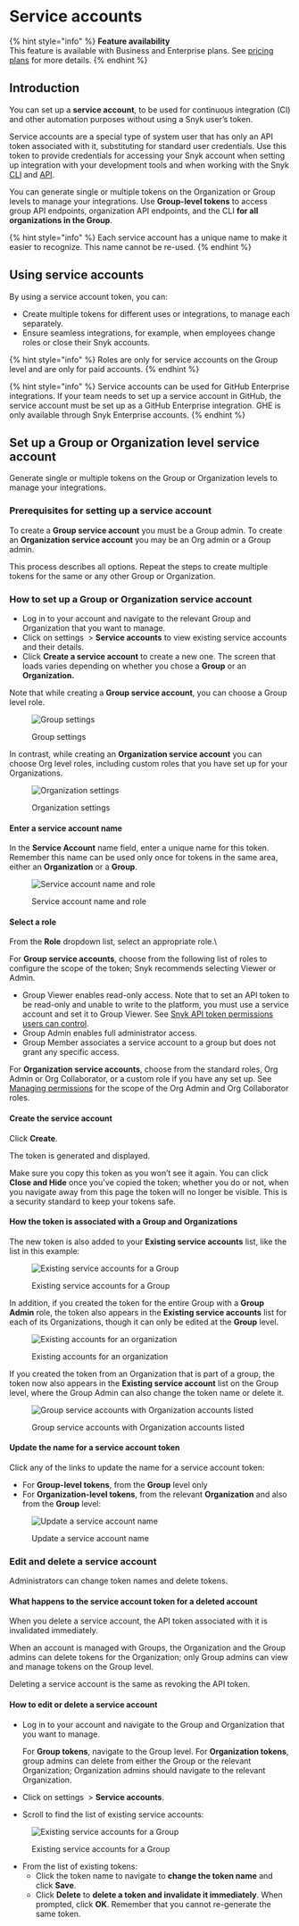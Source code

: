 # Service accounts

{% hint style="info" %}
**Feature availability**\
This feature is available with Business and Enterprise plans. See [pricing plans](https://snyk.io/plans/) for more details.
{% endhint %}

## Introduction

You can set up a **service account**, to be used for continuous integration (CI) and other automation purposes without using a Snyk user’s token.

Service accounts are a special type of system user that has only an API token associated with it, substituting for standard user credentials. Use this token to provide credentials for accessing your Snyk account when setting up integration with your development tools and when working with the Snyk [CLI](../../../snyk-cli/) and [API](../../../snyk-api-info/).

You can generate single or multiple tokens on the Organization or Group levels to manage your integrations. Use **Group-level tokens** to access group API endpoints, organization API endpoints, and the CLI **for all organizations in the Group**.

{% hint style="info" %}
Each service account has a unique name to make it easier to recognize. This name cannot be re-used.
{% endhint %}

## Using service accounts

By using a service account token, you can:

* Create multiple tokens for different uses or integrations, to manage each separately.
* Ensure seamless integrations, for example, when employees change roles or close their Snyk accounts.

{% hint style="info" %}
Roles are only for service accounts on the Group level and are only for paid accounts.
{% endhint %}

{% hint style="info" %}
Service accounts can be used for GitHub Enterprise integrations. If your team needs to set up a service account in GitHub, the service account must be set up as a GitHub Enterprise integration. GHE is only available through Snyk Enterprise accounts.
{% endhint %}

## Set up a Group or Organization level service account

Generate single or multiple tokens on the Group or Organization levels to manage your integrations.

### Prerequisites for setting up a service account

To create a **Group service account** you must be a Group admin. To create an **Organization service account** you may be an Org admin or a Group admin.

This process describes all options. Repeat the steps to create multiple tokens for the same or any other Group or Organization.

### How to set up a Group or Organization service account

* Log in to your account and navigate to the relevant Group and Organization that you want to manage.
* Click on settings <img src="../../../.gitbook/assets/cog_icon.png" alt="" data-size="line"> > **Service accounts** to view existing service accounts and their details.
* Click **Create a service account** to create a new one. The screen that loads varies depending on whether you chose a **Group** or an **Organization.**

Note that while creating a **Group service account**, you can choose a Group level role.&#x20;

<figure><img src="../../../.gitbook/assets/Screenshot 2022-07-06 at 12.01.28.png" alt="Group settings"><figcaption><p>Group settings</p></figcaption></figure>

In contrast, while creating an **Organization service account** you can choose Org level roles, including custom roles that you have set up for your Organizations.

<figure><img src="../../../.gitbook/assets/Screenshot 2022-07-06 at 12.06.35.png" alt="Organization settings"><figcaption><p>Organization settings</p></figcaption></figure>

#### Enter a service account name

In the **Service Account** name field, enter a unique name for this token. Remember this name can be used only once for tokens in the same area, either an **Organization** or a **Group**.

<figure><img src="../../../.gitbook/assets/uuid-01c4cc98-23c9-3cb1-4972-1aa4f83ad98e-en.png" alt="Service account name and role"><figcaption><p>Service account name and role</p></figcaption></figure>

#### Select a role

From the **Role** dropdown list, select an appropriate role.\


For **Group service accounts**, choose from the following list of roles to configure the scope of the token; Snyk recommends selecting Viewer or Admin.

* Group Viewer enables read-only access. Note that to set an API token to be read-only and unable to write to the platform, you must use a service account and set it to Group Viewer. See [Snyk API token permissions users can control](../../../snyk-api-info/using-snyk-api/api-token-permissions-users-can-control.md).
* Group Admin enables full administrator access.
* Group Member associates a service account to a group but does not grant any specific access.

For **Organization service accounts**, choose from the standard roles, Org Admin or Org Collaborator, or a custom role if you have any set up. See [Managing permissions](../managing-users-and-permissions/managing-permissions.md) for the scope of the Org Admin and Org Collaborator roles.

#### Create the service account

Click **Create**.

The token is generated and displayed.

Make sure you copy this token as you won’t see it again. You can click **Close and Hide** once you've copied the token; whether you do or not, when you navigate away from this page the token will no longer be visible. This is a security standard to keep your tokens safe.

#### How the token is associated with a Group and Organizations

The new token is also added to your **Existing service accounts** list, like the list in this example:

<figure><img src="../../../.gitbook/assets/uuid-799b88fc-d1d7-72c9-5ceb-30fb2a8d572e-en (3) (3) (3) (1) (1) (1) (1) (1) (1) (1) (1) (1) (1) (1) (1) (1) (1) (1) (1) (1) (1) (1) (1) (1) (1) (1) (1) (1) (1) (1) (1) (1) (1) (1) (1) (1) (1) (1) (1) (1) (1) (1) (1) (1) (1) (1) (1) (1) (1) (1) ( (18).png" alt="Existing service accounts for a Group"><figcaption><p>Existing service accounts for a Group</p></figcaption></figure>

In addition, if you created the token for the entire Group with a **Group Admin** role, the token also appears in the **Existing service accounts** list for each of its Organizations, though it can only be edited at the **Group** level.

<figure><img src="../../../.gitbook/assets/uuid-1110723e-74e7-3090-3e69-da65f93acfcc-en.png" alt="Existing accounts for an organization"><figcaption><p>Existing accounts for an organization</p></figcaption></figure>

If you created the token from an Organization that is part of a group, the token now also appears in the **Existing service account** list on the Group level, where the Group Admin can also change the token name or delete it.

<figure><img src="../../../.gitbook/assets/uuid-50563edb-6a75-9f37-2040-cd814fdf9ead-en.png" alt="Group service accounts with Organization accounts listed"><figcaption><p>Group service accounts with Organization accounts listed</p></figcaption></figure>

#### Update the name for a service account token

Click any of the links to update the name for a service account token:

* For **Group-level tokens**, from the **Group** level only
* For **Organization-level tokens**, from the relevant **Organization** and also from the **Group** level:

<figure><img src="../../../.gitbook/assets/uuid-b34e3d10-bb0c-b608-bc08-12f2bf0a4fc0-en.png" alt="Update a service account name"><figcaption><p>Update a service account name</p></figcaption></figure>

### Edit and delete a service account

Administrators can change token names and delete tokens.

#### What happens to the service account token for a deleted account

When you delete a service account, the API token associated with it is invalidated immediately.&#x20;

When an account is managed with Groups, the Organization and the Group admins can delete tokens for the Organization; only Group admins can view and manage tokens on the Group level.&#x20;

Deleting a service account is the same as revoking the API token.

#### How to edit or delete a service account

*   Log in to your account and navigate to the Group and Organization that you want to manage.

    For **Group tokens**, navigate to the Group level. For **Organization tokens**, group admins can delete from either the Group or the relevant Organization; Organization admins should navigate to the relevant Organization.
* Click on settings <img src="../../../.gitbook/assets/cog_icon.png" alt="" data-size="line"> > **Service accounts**.
* Scroll to find the list of existing service accounts:

<figure><img src="../../../.gitbook/assets/uuid-799b88fc-d1d7-72c9-5ceb-30fb2a8d572e-en (3) (3) (3) (1) (1) (1) (1) (1) (1) (1) (1) (1) (1) (1) (1) (1) (1) (1) (1) (1) (1) (1) (1) (1) (1) (1) (1) (1) (1) (1) (1) (1) (1) (1) (1) (1) (1) (1) (1) (1) (1) (1) (1) (1) (1) (1) (1) (1) (1) (1) ( (12).png" alt="Existing service accounts for a Group"><figcaption><p>Existing service accounts for a Group</p></figcaption></figure>

* From the list of existing tokens:
  * Click the token name to navigate to **change the token name** and click **Save**.
  * Click **Delete** to **delete a token and invalidate it immediately**. When prompted, click **OK**. Remember that you cannot re-generate the same token.
